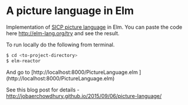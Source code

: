 # A picture language in Elm 

Implementation of [SICP picture language](https://mitpress.mit.edu/sicp/full-text/sicp/book/node36.html) in Elm. You can paste the code here http://elm-lang.org/try and see the result. 

To run locally do the following from terminal. 

```bash
$ cd <to-project-directory>
$ elm-reactor
```

And go to [http://localhost:8000/PictureLanguage.elm ] (http://localhost:8000/PictureLanguage.elm) 

See this blog post for details - http://jobaerchowdhury.github.io/2015/09/06/picture-language/
